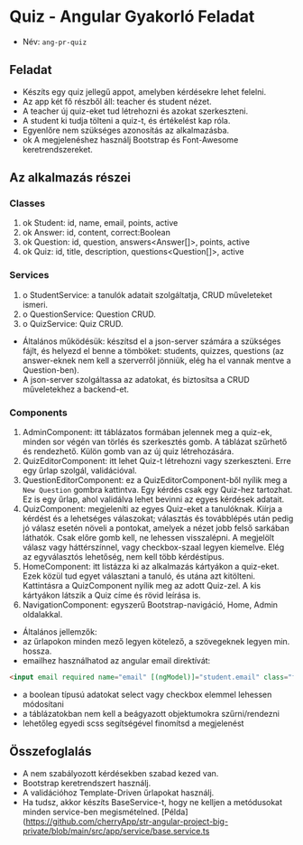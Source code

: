 # Quiz - Angular Gyakorló Feladat
- Név: `ang-pr-quiz`
​
## Feladat
- Készíts egy quiz jellegű appot, amelyben kérdésekre lehet felelni.
- Az app két fő részből áll: teacher és student nézet.
- A teacher új quiz-eket tud létrehozni és azokat szerkeszteni.
- A student ki tudja tölteni a quiz-t, és értékelést kap róla.
- Egyenlőre nem szükséges azonosítás az alkalmazásba.
- ok A megjelenéshez használj Bootstrap és Font-Awesome keretrendszereket.
​
## Az alkalmazás részei
### Classes
1. ok Student: id, name, email, points, active
2. ok Answer: id, content, correct:Boolean
3. ok Question: id, question, answers<Answer[]>, points, active
4. ok Quiz: id, title, description, questions<Question[]>, active
​
### Services
1. o StudentService: a tanulók adatait szolgáltatja, CRUD műveleteket ismeri.
2. o QuestionService: Question CRUD.
3. o QuizService: Quiz CRUD.
- Általános működésük: készítsd el a json-server számára a szükséges fájlt, és 
helyezd el benne a tömböket: students, quizzes, questions (az answer-eknek 
nem kell a szerverről jönniük, elég ha el vannak mentve a Question-ben).
- A json-server szolgáltassa az adatokat, és biztosítsa a CRUD műveletekhez a 
backend-et.
​
### Components
1. AdminComponent: itt táblázatos formában jelennek meg a quiz-ek, minden sor 
végén van törlés és szerkesztés gomb. A táblázat szűrhető és rendezhető. Külön 
gomb van az új quiz létrehozására.
2. QuizEditorComponent: itt lehet Quiz-t létrehozni vagy szerkeszteni. Erre 
egy űrlap szolgál, validációval.
3. QuestionEditorComponent: ez a QuizEditorComponent-ből nyílik meg a 
`New Question` gombra kattintva. Egy kérdés csak egy Quiz-hez tartozhat. Ez is 
egy űrlap, ahol validálva lehet bevinni az egyes kérdések adatait.
4. QuizComponent: megjeleníti az egyes Quiz-eket a tanulóknak. Kiírja a kérdést 
és a lehetséges válaszokat; választás és továbblépés után pedig jó válasz 
esetén növeli a pontokat, amelyek a nézet jobb felső sarkában láthatók. Csak 
előre gomb kell, ne lehessen visszalépni. A megjelölt válasz vagy háttérszínnel, 
vagy checkbox-szaal legyen kiemelve. Elég az egyválasztós lehetőség, nem kell 
több kérdéstípus.
5. HomeComponent: itt listázza ki az alkalmazás kártyákon a quiz-eket. Ezek 
közül tud egyet választani a tanuló, és utána azt kitölteni. Kattintásra a 
QuizComponent nyílik meg az adott Quiz-zel. A kis kártyákon látszik a Quiz címe 
és rövid leírása is.
6. NavigationComponent: egyszerű Bootstrap-navigáció, Home, Admin oldalakkal.
- Általános jellemzők: 
- az űrlapokon minden mező legyen kötelező, a szövegeknek legyen min. hossza.
- emailhez használhatod az angular email direktívát:  
```html
<input email required name="email" [(ngModel)]="student.email" class="form-control">
```
- a boolean típusú adatokat select vagy checkbox elemmel lehessen módosítani 
- a táblázatokban nem kell a beágyazott objektumokra szűrni/rendezni
- lehetőleg egyedi scss segítségével finomítsd a megjelenést
​
## Összefoglalás
- A nem szabályozott kérdésekben szabad kezed van.
- Bootstrap keretrendszert használj.
- A validációhoz Template-Driven űrlapokat használj.
- Ha tudsz, akkor készíts BaseService-t, hogy ne kelljen a metódusokat minden 
service-ben megismételned. 
[Példa](https://github.com/cherryApp/str-angular-project-big-private/blob/main/src/app/service/base.service.ts
